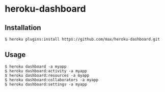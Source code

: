 # heroku-dashboard

## Installation

```
$ heroku plugins:install https://github.com/max/heroku-dashboard.git
```

## Usage

```
$ heroku dashboard -a myapp
$ heroku dashboard:activity -a myapp
$ heroku dashboard:resources -a myapp
$ heroku dashboard:collaborators -a myapp
$ heroku dashboard:settings -a myapp
```
